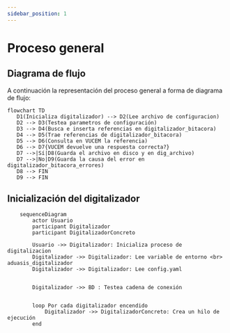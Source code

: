 ```yaml
---
sidebar_position: 1
---
```

# Proceso general

## Diagrama de flujo

A continuación la representación del proceso general a forma de diagrama de flujo:

```kroki type=mermaid
flowchart TD
   D1(Inicializa digitalizador) --> D2(Lee archivo de configuracion)
   D2 --> D3(Testea parametros de configuración)
   D3 --> D4(Busca e inserta referencias en digitalizador_bitacora)
   D4 --> D5(Trae referencias de digitalizador_bitacora)
   D5 --> D6(Consulta en VUCEM la referencia)
   D6 --> D7{VUCEM devuelve una respuesta correcta?}
   D7 -->|Sí|D8(Guarda el archivo en disco y en dig_archivo)
   D7 -->|No|D9(Guarda la causa del error en digitalizador_bitacora_errores)
   D8 --> FIN
   D9 --> FIN
```

## Inicialización del digitalizador

```kroki type=mermaid
    sequenceDiagram
        actor Usuario
        participant Digitalizador
        participant DigitalizadorConcreto

        Usuario ->> Digitalizador: Inicializa proceso de digitalizacion
        Digitalizador ->> Digitalizador: Lee variable de entorno <br> aduasis_digitalizador
        Digitalizador ->> Digitalizador: Lee config.yaml


        Digitalizador ->> BD : Testea cadena de conexión
 

        loop Por cada digitalizador encendido
            Digitalizador ->> DigitalizadorConcreto: Crea un hilo de ejecución
        end
```
